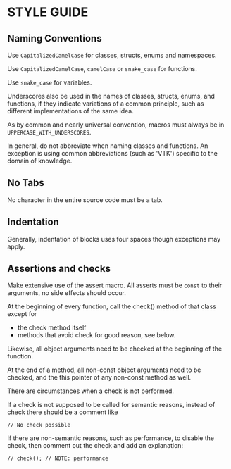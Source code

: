 
STYLE GUIDE
===========


Naming Conventions
------------------

Use `CapitalizedCamelCase` for classes, structs, enums and namespaces.

Use `CapitalizedCamelCase`, `camelCase` or `snake_case` for functions.

Use `snake_case` for variables.

Underscores also be used in the names of classes, structs, enums, and functions, if they indicate variations of a common principle, such as different implementations of the same idea.

As by common and nearly universal convention, macros must always be in `UPPERCASE_WITH_UNDERSCORES`.

In general, do not abbreviate when naming classes and functions. An exception is using common abbreviations (such as 'VTK') specific to the domain of knowledge. 



No Tabs
-------

No character in the entire source code must be a tab.




Indentation
-----------

Generally, indentation of blocks uses four spaces though exceptions may apply.




Assertions and checks
---------------------

Make extensive use of the assert macro. 
All asserts must be `const` to their arguments, no side effects should occur.

At the beginning of every function, call the check() method of that class except for

- the check method itself
- methods that avoid check for good reason, see below.

Likewise, all object arguments need to be checked at the beginning of the function.

At the end of a method, all non-const object arguments need to be checked, and the this pointer of any non-const method as well.


There are circumstances when a check is not performed.

If a check is not supposed to be called for semantic reasons,
instead of check there should be a comment like 

```
// No check possible
```

If there are non-semantic reasons, such as performance, to disable the check,
then comment out the check and add an explanation:

```
// check(); // NOTE: performance
```






